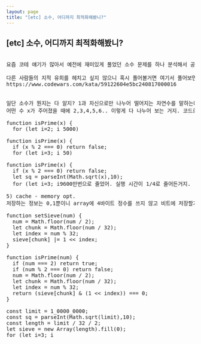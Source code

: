 ```yaml
---
layout: page
title: "[etc] 소수, 어디까지 최적화해봤니?"
---
```


## [etc] 소수, 어디까지 최적화해봤니?

<pre>

요즘 코테 얘기가 많아서 예전에 재미있게 풀었던 소수 문제를 하나 분석해서 공유해볼까해.

다른 사람들의 지적 유희를 헤치고 싶지 않으니 혹시 풀어볼거면 여기서 풀어보면 돼. 난 참고로 3일 걸렸는데 마지막 최적화 부분이 도달하는데 좀 오래 걸렸어. 다만 제네레이터 문법에 익숙치 않으면 낮은 단계로 먼저 풀면서 적응해보면 될거야.
https://www.codewars.com/kata/59122604e5bc240817000016


일단 소수가 뭔지는 다 알지? 1과 자신으로만 나누어 떨어지는 자연수를 말하는데 보통 에라토스테네스의 체를 사용해.
어떤 수 x가 주어졌을 때에 2,3,4,5,6.. 이렇게 다 나누어 보는 거지. 코드로 하면 이렇게 돼.

function isPrime(x) {
  for (let i=2; i<x-1; i++) {
    if (x % i === 0) return false;
  }
  return true;
}

이 코드를 기준으로 여기서 어떻게 하면 더 빠르고, 더 적은 용량으로 실행할 수 있는지 최적화를 한번 진행해볼게.


1) 짝수면 거른다
x가 소수인 10007이라고 할 때에 loop는 10000번쯤 돌면서 확인하게돼. 근데 짝수는 어차피 2로 나누어지니까 여러번 확인하지 않아도 되겠지? 그럼 짝수인지 확인하는 구문을 추가해서 loop를 두 개씩 건너뛰어도 될거야. 그리고 시작점도 3으로 바꾸고. 이걸로 전체 loop가 절반쯤 줄었어. (10000 -> 5000)

function isPrime(x) {
  if (x % 2 === 0) return false;
  for (let i=3; i<x-1; i+=2) {
    if (x % i === 0) return false;
  }
  return true;
}

2) 제곱근 사용
소수는 1과 자신으로만 나누어 떨어지는 수라고 했는데 반대로 소수가 아니라면 a*b=x 라는거니까 a,b중에 작은 수 하나만 찾으면 되는거잖아? 그리고 저 a,b는 아무리 커도 자신의 제곱근을 넘어가진 않을테니 위에 예를 든 10007인 경우에 제곱근은 100.03... 라고 나오는데 소수점은 버리고 100으로 계산하면 5000번이 넘어가던 loop가 50번으로 확 줄게 돼. (5000 -> 50)

function isPrime(x) {
  if (x % 2 === 0) return false;
  let sq = parseInt(Math.sqrt(x),10);
  for (let i=3; i<sq; i+=2) {
    if (x % i === 0) return false;
  }
  return true;
}

3) cache 적용
근데 요청마다 매번 똑같은걸 계산하긴 싫잖아? 그래서 미리 계산해서 캐싱해볼거야.

이전에 만든 함수는 잊고 1억까지의 소수 테이블을 만들건데 전역 array인 sieve 변수를 하나 할당해서 여기에 소수가 아니면 1을 기록하는데 기본 원리는 에라토스테네스의 체랑 동일해. i가 3이면 3,6,9.. i가 5면 5,10,15..를 sieve 인덱스에 1로 마킹하는거야. 

const limit = 1_0000_0000;
const sq = parseInt(Math.sqrt(limit),10);
let sieve = new Array(limit).fill(0);
for (let i=3; i<sq; i+=2) {
  for (let k=i*i; k<limit; k+=i) {
    sieve[k] = 1;
  }
}

이렇게 하면 1억까지 캐싱하는데 전체 loop가 3억9천만번 정도 돌게 돼. 다음 단계에서는 이걸 좀 더 줄여볼거야.

4) cache - looping opt.
일단 i가 3일 때에 3,6,9..마다 체크하는 부분을 보면 짝수를 곱할 때는 굳이 마킹하지 않아도 되니까 3,9,15,21마다 체크하게 k+=i*2를 해주고, i가 3일 때에도 9일 때에도 마킹하는 수열은 동일할거잖아? 그럼 자신이 이미 마킹되어 있으면 그 이후로 안해도 되니까 내가 소수가 아니면 건너뛰는 부분을 넣어보자고. 

const limit = 1_0000_0000;
const sq = parseInt(Math.sqrt(limit),10);
let sieve = new Array(limit).fill(0);
for (let i=3; i<sq; i+=2) {
  if (sieve[i] === 1) continue;
  for (let k=i*i; k<limit; k+=i*2) {
    sieve[k] = 1;
  }
}

이 최적화로 loop 횟수가 3억9천만->9600만번으로 줄었어. 실행 시간이 1/4로 줄어든거지.

5) cache - memory opt.
저장하는 정보는 0,1뿐이니 array에 4바이트 정수를 쓰지 않고 비트에 저장할거야. 그럼 숫자 하나에 32개의 정보를 담을 수 있겠지? 그리고 생각해보면 짝수 배열은 아예 담을 필요가 없잖아? 호출부에서 2랑 짝수인 부분만 예외로 미리 처리하면 되니까. 이 부분도 줄여보자고. 근데 코드에 비트 연산이 섞여있으면 괜히 복잡해보이니까 isPrime, setSieve 함수로 분리해서 추가해볼게.

function setSieve(num) {
  num = Math.floor(num / 2);
  let chunk = Math.floor(num / 32);
  let index = num % 32;
  sieve[chunk] |= 1 << index;
}

function isPrime(num) {
  if (num === 2) return true;
  if (num % 2 === 0) return false;
  num = Math.floor(num / 2);
  let chunk = Math.floor(num / 32);
  let index = num % 32;
  return (sieve[chunk] & (1 << index)) === 0;
}

const limit = 1_0000_0000;
const sq = parseInt(Math.sqrt(limit),10);
const length = limit / 32 / 2;
let sieve = new Array(length).fill(0);
for (let i=3; i<sq; i+=2) {
  if (!isPrime(i)) continue;
  for (let k=i*i; k<limit; k+=i*2) {
    setSieve(k);
  }
}

이렇게 해서 기존에 400MB를 소비했던 cache 객체가 6.2MB로 줄어들었어. 


여기서 조금 더 최적화하면 가독성을 살짝 헤치겠지만 더 빠르긴 할거야. chunk, index구하는 부분을 비트 연산으로 바꾼다던가 isPrime에서 cache 호출용을 분리해서 사용한다던가 등등. (2, 짝수 확인 부분 분리)
문제와는 상관없지만 조금 더 확장해 볼 부분으로는 정적 배열만 사용했는데 동적으로 캐싱하는 부분이 늘어날 때에 설계를 어떻게 할 것인가 (memoization), N번째 소수를 찾는 요구사항에는 어떻게 구현할 것인가 같은 것도 생각해보면 재미있고.

이 문제가 재미있던건 실무에서도 긴 flag용 배열을 bit로 바꿔서 공간 효율화를 추구할 경우가 가끔 있어서 꽤 좋은 문제라고 생각했어. 그리고 문제의 요구사항과 제한사항을 명확히 이해하고 있어야 풀 수 있는 부분도 참신했고. 난 왠지 문제 설명만 한페이지 가득 있는 코테를 보면 좀 지치더라. 이런 간단하면서도 자유분방한 문제가 좋은듯.

써놓고 다시 한번 쭉 읽어보니 다들 조금만 고민하면 답할 수 있는건데 괜히 썼나 싶기도 한데 뭐 그냥 출근길에 가볍게 읽어줘.

이전글: https://frogred8.github.io/
#frogred8 #codetest #prime